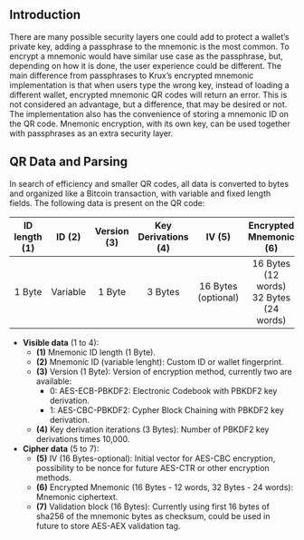 ## Introduction

There are many possible security layers one could add to protect a wallet’s private key, adding a passphrase to the mnemonic is the most common. To encrypt a mnemonic would have similar use case as the passphrase, but, depending on how it is done, the user experience could be different. The main difference from passphrases to Krux’s encrypted mnemonic implementation is that when users type the wrong key, instead of loading a different wallet, encrypted mnemonic QR codes will return an error. This is not considered an advantage, but a difference, that may be desired or not. The implementation also has the convenience of storing a mnemonic ID on the QR code. Mnemonic encryption, with its own key, can be used together with passphrases as an extra security layer.

## QR Data and Parsing
In search of efficiency and smaller QR codes, all data is converted to bytes and organized like a Bitcoin transaction, with variable and fixed length fields. The following data is present on the QR code:

| ID length (1) | ID (2) | Version (3) | Key Derivations (4) | IV (5) | Encrypted Mnemonic (6) | Validation Block (7) |
| :---: | :---: | :---: | :---: | :---: | :---: | :---: |
| 1 Byte | Variable | 1 Byte | 3 Bytes | 16 Bytes <br>(optional) | 16 Bytes (12 words) <br>32 Bytes (24 words) | 16 Bytes |

* **Visible data** (1 to 4):
    * **(1)** Mnemonic ID length (1 Byte).
    * **(2)** Mnemonic ID (variable lenght): Custom ID or wallet fingerprint.
    * **(3)** Version (1 Byte): Version of encryption method, currently two are available:
        - 0: AES-ECB-PBKDF2: Electronic Codebook with PBKDF2 key derivation.
        - 1: AES-CBC-PBKDF2: Cypher Block Chaining with PBKDF2 key derivation.
    * **(4)** Key derivation iterations (3 Bytes): Number of PBKDF2 key derivations times 10,000.
* **Cipher data** (5 to 7):
    * **(5)** IV (16 Bytes-optional): Initial vector for AES-CBC encryption, possibility to be nonce for future 	AES-CTR or other encryption methods.
    * **(6)** Encrypted Mnemonic (16 Bytes - 12 words, 32 Bytes - 24 words): Mnemonic ciphertext.
    * **(7)** Validation block (16 Bytes): Currently using first 16 bytes of sha256 of the mnemonic bytes as checksum, could be used in future to store AES-AEX validation tag.


